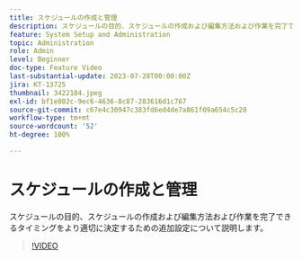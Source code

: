 ```yaml
---
title: スケジュールの作成と管理
description: スケジュールの目的、スケジュールの作成および編集方法および作業を完了できるタイミングをより適切に決定するための追加設定について説明します。
feature: System Setup and Administration
topic: Administration
role: Admin
level: Beginner
doc-type: Feature Video
last-substantial-update: 2023-07-28T00:00:00Z
jira: KT-13725
thumbnail: 3422184.jpeg
exl-id: bf1e802c-9ec6-4636-8c87-283616d1c767
source-git-commit: c67e4c30947c383fd6ed4de7a861f09a654c5c20
workflow-type: tm+mt
source-wordcount: '52'
ht-degree: 100%

---
```


# スケジュールの作成と管理

スケジュールの目的、スケジュールの作成および編集方法および作業を完了できるタイミングをより適切に決定するための追加設定について説明します。

>[!VIDEO](https://video.tv.adobe.com/v/3422184/?learn=on)
